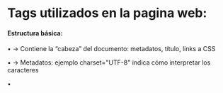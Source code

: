 # Tags utilizados en la pagina web:



#### Estructura básica:

•	<head> → Contiene la “cabeza” del documento: metadatos, título, links a CSS

•	<meta> → Metadatos: ejemplo charset="UTF-8" indica cómo interpretar los caracteres

•	<title> → Título de la página que aparece en la pestaña del navegador

•	<link> → Sirve para enlazar archivos externos



#### Cuerpo:

•	<body> → Contiene todo lo que se ve en la página web



#### Navegación

•	<nav> → Sección de navegación, típicamente menús o enlaces principales

•	<ul> → Lista no ordenada

•	<li> → Elemento de lista dentro de <ul> o <ol>

•	<a> → Hipervínculo (enlace clickeable).

•	href → Atributo de <a> que indica la dirección del enlace.



#### Encabezados

•	<header> → Cabecera de la página o sección (logo, título, menú).

•	<h1> a <h6> → Títulos y subtítulos en diferentes niveles. <h1> es el más importante, <h6> el más chico.



#### Contenedores

•	<div> → Contenedor genérico sin significado semántico, se usa para agrupar y aplicar estilos

•	<main> → Contiene el contenido principal del documento (lo más importante)

•	<article> → Contenido independiente (post, noticia, entrada de blog)

•	<section> → Agrupa contenido relacionado dentro de una parte de la página

•	<aside> → Contenido complementario o secundario (barra lateral)



#### Texto

•	<p> → Párrafo de texto

•	<blockquote> → Cita en bloque (texto citado de otra fuente)

•	<br> → Salto de línea

•	<label> → Etiqueta de texto para inputs en formularios



#### Tablas

•	<table> → Tabla

•	<thead> → Cabecera de la tabla

•	<tr> → Fila de la tabla

•	<th> → Celda de cabecera (negrita por defecto)

•	<tbody> → Cuerpo de la tabla (las filas con datos)

•	<td> → Celda normal de la tabla



#### Multimedia

•	<img> → Inserta una imagen

•	<figure> → Contenedor semántico para imágenes, gráficos, videos, etc

•	<figcaption> → Pie de foto o descripción de <figure>

•	<iframe> → Marco embebido (ej un video de YouTube)

•	frameborder → Atributo viejo de <iframe> para definir borde

•	allowfullscreen → Permite que el <iframe> se vea en pantalla completa

•	allow → Permite controles extra dentro del <iframe> (ej. autoplay, clipboard, etc)



#### Formularios

•	<input> → Campo de entrada 

•	<textarea> → Campo de texto largo 

•	<button> → Botón (para enviar, hacer clic, etc)



#### Separadores y extras

•	<hr> → Línea horizontal (separador).

•	<footer> → Pie de página (información de cierre, copyright, enlaces secundarios).

•	\&copy; → Entidad HTML que muestra el símbolo © (copyright).
